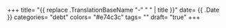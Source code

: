 +++
title= "{{ replace .TranslationBaseName "-" " " | title }}"
date= {{ .Date }}
categories= "debt"
colors= "#e74c3c"
tags= ""
draft= "true"
+++